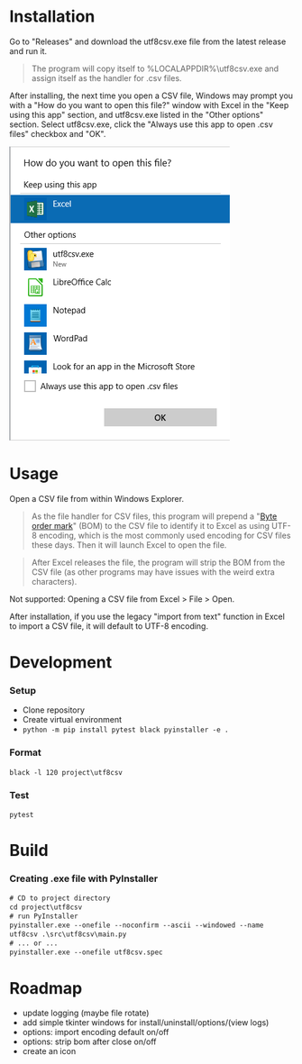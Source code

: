 # Installation

Go to "Releases" and download the utf8csv.exe file from the latest release and run it.

> The program will copy itself to %LOCALAPPDIR%\utf8csv.exe and assign itself as the handler for .csv files.

After installing, the next time you open a CSV file, Windows may prompt you with a "How do you want to open this file?" 
window with Excel in the "Keep using this app" section, and utf8csv.exe listed in the "Other options" section. Select 
utf8csv.exe, click the "Always use this app to open .csv files" checkbox and "OK".

![Windows prompt for which program to open CSV files with, showing Excel as the default and the new utf8csv.exe as an other option.](media/file-association-prompt.png)

# Usage

Open a CSV file from within Windows Explorer.

> As the file handler for CSV files, this program will prepend a 
> "[Byte order mark](https://en.wikipedia.org/wiki/Byte_order_mark)" (BOM) to the CSV file to identify it to Excel as 
> using UTF-8 encoding, which is the most commonly used encoding for CSV files these days. Then it will launch Excel to 
> open the file.

> After Excel releases the file, the program will strip the BOM from the CSV file (as other programs may have issues 
> with the weird extra characters).

Not supported: Opening a CSV file from Excel > File > Open.

After installation, if you use the legacy "import from text" function in Excel to import a CSV file, it will default 
to UTF-8 encoding.

# Development

### Setup
- Clone repository
- Create virtual environment
- `python -m pip install pytest black pyinstaller -e .`

### Format
```shell
black -l 120 project\utf8csv
```

### Test
```shell
pytest
```

# Build

### Creating .exe file with PyInstaller
```shell
# CD to project directory
cd project\utf8csv
# run PyInstaller
pyinstaller.exe --onefile --noconfirm --ascii --windowed --name utf8csv .\src\utf8csv\main.py
# ... or ...
pyinstaller.exe --onefile utf8csv.spec
```

# Roadmap
- update logging (maybe file rotate)
- add simple tkinter windows for install/uninstall/options/(view logs)
- options: import encoding default on/off
- options: strip bom after close on/off
- create an icon
